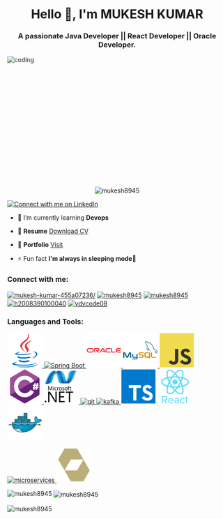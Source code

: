 
<h1 align="center">Hello 👋, I'm MUKESH KUMAR</h1>
<h3 align="center">A passionate  Java  Developer || React Developer || Oracle Developer.</h3>
<p><img align="right" alt="coding" width="1010" height="300" src="https://media1.tenor.com/m/bgjttZOc9_IAAAAC/java.gif"> </p>
<p align="center"> <img src="https://komarev.com/ghpvc/?username=mukesh8945&label=Profile%20views&color=0e75b6&style=flat" alt="mukesh8945" /> </p>
<p align="left"><a href="https://www.linkedin.com/in/mukesh-kumar-455a07236/" target="_blank"><img src="https://img.shields.io/badge/connect%20with%20me-on%20LinkedIn-blue?style=for-the-badge&logo=linkedin" alt="Connect with me on LinkedIn" /></a>
</p>

- 🌱 I’m currently learning **Devops**

- 📄 **Resume** <a href="https://drive.google.com/file/d/1axlBZAqFwVOv3T54T2UG72grjIQW19gh/view?usp=sharing" class="btn btn-secondary py-4 px-5">Download CV</a>
- 📄 **Portfolio** <a href="portfolio-nine-pi-10.vercel.app" class="btn btn-secondary">Visit</a>



- ⚡ Fun fact **I'm always in sleeping mode🤣**

<h3 align="left">Connect with me:</h3>
<p align="left">
<a href="https://www.linkedin.com/in/mukesh-kumar-455a07236/" target="blank"><img align="center" src="https://raw.githubusercontent.com/rahuldkjain/github-profile-readme-generator/master/src/images/icons/Social/linked-in-alt.svg" alt="mukesh-kumar-455a07236/" height="50" width="60" /></a>
<a href="https://www.instagram.com/____.hamper.____/" target="blank"><img align="center" src="https://raw.githubusercontent.com/rahuldkjain/github-profile-readme-generator/master/src/images/icons/Social/instagram.svg" alt="mukesh8945" height="50" width="60" /></a>
<a href="https://x.com/mukesh__0302" target="_blank" rel="noreferrer"><img  align="center" src="https://raw.githubusercontent.com/rahuldkjain/github-profile-readme-generator/master/src/images/icons/Social/twitter.svg" alt="mukesh8945" height="50" width="60" /> </a>
<a href="https://www.hackerrank.com/profile/yryadavmukesh" target="blank"><img align="center" src="https://raw.githubusercontent.com/rahuldkjain/github-profile-readme-generator/master/src/images/icons/Social/hackerrank.svg" alt="h2008390100040" height="50" width="60" /></a>
<a href="https://leetcode.com/u/muk802211/" target="blank"><img align="center" src="https://raw.githubusercontent.com/rahuldkjain/github-profile-readme-generator/master/src/images/icons/Social/leet-code.svg" alt="ydvcode08" height="30" width="40" /></a>
</p>

<h3 align="left">Languages and Tools:</h3>

<a href="https://www.java.com" target="_blank" rel="noreferrer"> <img src="https://raw.githubusercontent.com/devicons/devicon/master/icons/java/java-original.svg" alt="java" width="80" height="80"/> </a>
<a href="https://spring.io/projects/spring-boot" target="_blank" rel="noreferrer"> <img src="https://www.vectorlogo.zone/logos/springio/springio-icon.svg" alt="Spring Boot" width="80" height="80"/> </a>
<a href="https://www.oracle.com/" target="_blank" rel="noreferrer"> <img src="https://raw.githubusercontent.com/devicons/devicon/master/icons/oracle/oracle-original.svg" alt="oracle" width="80" height="80"/> </a> <a href="https://www.mysql.com/" target="_blank" rel="noreferrer"> <img src="https://raw.githubusercontent.com/devicons/devicon/master/icons/mysql/mysql-original-wordmark.svg" alt="mysql" width="80" height="80"/> </a> 
<a href="https://developer.mozilla.org/en-US/docs/Web/JavaScript" target="_blank" rel="noreferrer"> <img src="https://raw.githubusercontent.com/devicons/devicon/master/icons/javascript/javascript-original.svg" alt="javascript" width="80" height="80"/> </a>
<a href="https://www.w3schools.com/cs/" target="_blank" rel="noreferrer"> <img src="https://raw.githubusercontent.com/devicons/devicon/master/icons/csharp/csharp-original.svg" alt="csharp" width="80" height="80"/> </a> 
<a href="https://dotnet.microsoft.com/" target="_blank" rel="noreferrer"> <img src="https://raw.githubusercontent.com/devicons/devicon/master/icons/dot-net/dot-net-original-wordmark.svg" alt="dotnet" width="80" height="80"/> </a> 
<a href="https://git-scm.com/" target="_blank" rel="noreferrer"> <img src="https://www.vectorlogo.zone/logos/git-scm/git-scm-icon.svg" alt="git" width="80" height="80"/> </a> 
<a href="https://kafka.apache.org/" target="_blank" rel="noreferrer"> <img src="https://www.vectorlogo.zone/logos/apache_kafka/apache_kafka-icon.svg" alt="kafka" width="80" height="80"/> </a> 
 <a href="https://www.typescriptlang.org" target="_blank" rel="noreferrer"> <img src="https://raw.githubusercontent.com/devicons/devicon/master/icons/typescript/typescript-original.svg" alt="typescript" width="80" height="80" /></a>
 <a href="https://reactjs.org" target="_blank" rel="noreferrer"> <img src="https://raw.githubusercontent.com/devicons/devicon/master/icons/react/react-original-wordmark.svg" alt="react" width="80" height="80"> </a>
<a href="https://www.docker.com" target="_blank" rel="noreferrer">
    <img src="https://raw.githubusercontent.com/devicons/devicon/master/icons/docker/docker-original.svg" alt="docker" width="80" height="80"/>
</a>

<a href="https://en.wikipedia.org/wiki/Microservices" target="_blank" rel="noreferrer">
    <img src="https://example.com/path-to-microservices-icon.svg" alt="microservices" width="80" height="80"/>
</a>

<a href="https://hibernate.org/" target="_blank" rel="noreferrer">
    <img src="https://raw.githubusercontent.com/devicons/devicon/master/icons/hibernate/hibernate-plain.svg" alt="hibernate" width="80" height="80"/>
</a>

</p>
<p><img align="left" src="https://github-readme-stats.vercel.app/api/top-langs?username=mukesh8945&show_icons=true&locale=en&layout=compact" alt="mukesh8945" /></p>

<p>&nbsp;<img align="center" src="https://github-readme-stats.vercel.app/api?username=mukesh8945&show_icons=true&locale=en" alt="mukesh8945" /></p>

<p><img align="center" src="https://github-readme-streak-stats.herokuapp.com/?user=mukesh8945&" alt="mukesh8945" /></p>
